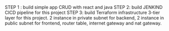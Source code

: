 STEP 1 : build simple app CRUD with react and java
STEP 2: build JENKIND CICD pipeline for this project 
STEP 3: build Terraform infrastructure 3-tier layer for this project. 2 instance in private subnet for backend, 2 instance in public subnet for frontend, router table, internet gateway and nat gateway.

